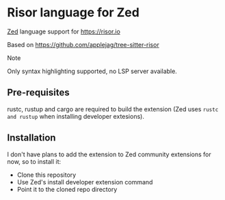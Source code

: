 # Risor language for Zed

[Zed](https://zed.dev) language support for https://risor.io

Based on https://github.com/applejag/tree-sitter-risor

> [!NOTE]
> Only syntax highlighting supported, no LSP server available.

## Pre-requisites

rustc, rustup and cargo are required to build the extension (Zed uses `rustc and rustup` when installing developer extesions).

## Installation

I don't have plans to add the extension to Zed community extensions for now, so to install it:

* Clone this repository
* Use Zed's install developer extension command
* Point it to the cloned repo directory
